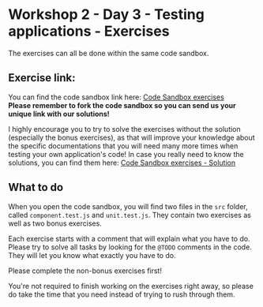 # Workshop 2 - Day 3 - Testing applications - Exercises

The exercises can all be done within the same code sandbox.

## Exercise link:

You can find the code sandbox link here: <a href="https://codesandbox.io/s/github/dhis2/academy-web-app-dev-2020/tree/master/workshop-2/03-testing-applications/unit-tests" target="_blank">Code Sandbox exercises</a><br />
**Please remember to fork the code sandbox so you can send us your unique link
with our solutions!**

I highly encourage you to try to solve the exercises without the solution
(especially the bonus exercises), as that will improve your knowledge
about the specific documentations that you will need many more times when
testing your own application's code! In case you really need to know the
solutions, you can find them here:
<a href="https://codesandbox.io/s/github/dhis2/academy-web-app-dev-2020/tree/master/workshop-2/03-testing-applications/unit-tests-solution" target="_blank">Code Sandbox exercises - Solution</a>

## What to do

When you open the code sandbox, you will find two files in the `src` folder,
called `component.test.js` and `unit.test.js`. They contain two exercises as
well as two bonus exercises.

Each exercise starts with a comment that will explain what you have to do.
Please try to solve all tasks by looking for the `@TODO` comments in the code.
They will let you know what exactly you have to do.

Please complete the non-bonus exercises first!

You're not required to finish working on the exercises right away, so please do
take the time that you need instead of trying to rush through them.
